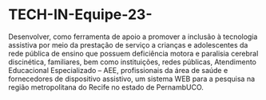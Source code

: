 # TECH-IN-Equipe-23-
Desenvolver, como ferramenta de apoio a promover a inclusão à tecnologia assistiva por meio da prestação de serviço a crianças e adolescentes da rede pública de ensino que possuem deficiência motora e paralisia cerebral discinética, familiares, bem como instituições, redes públicas, Atendimento Educacional Especializado – AEE, profissionais da área de saúde e fornecedores de dispositivo assistivo, um sistema WEB para a pesquisa na região metropolitana do Recife no estado de PernambUCO.

